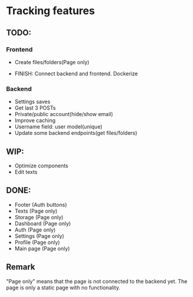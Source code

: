 # Tracking features

## TODO:

### Frontend

- Create files/folders(Page only)

- FINISH: Connect backend and frontend. Dockerize

### Backend

- Settings saves
- Get last 3 POSTs
- Private/public account(hide/show email)
- Improve caching
- Username field: user model(unique)
- Update some backend endpoints(get files/folders)

## WIP:

- Optimize components
- Edit texts

## DONE:

- Footer (Auth buttons)
- Texts (Page only)
- Storage (Page only)
- Dashboard (Page only)
- Auth (Page only)
- Settings (Page only)
- Profile (Page only)
- Main page (Page only)

## Remark

"Page only" means that the page is not connected to the backend yet. The page is only a static page with no functionality.
